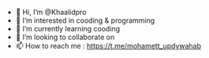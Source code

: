 - 👋 Hi, I’m @Khaalidpro
- 👀 I’m interested in cooding & programming
- 🌱 I’m currently learning cooding
- 💞️ I’m looking to collaborate on 
- 📫 How to reach me : https://t.me/mohamett_updywahab

<!---
Khaalidpro/Khaalidpro is a ✨ special ✨ repository because its `README.md` (this file) appears on your GitHub profile.
You can click the Preview link to take a look at your changes.
--->
